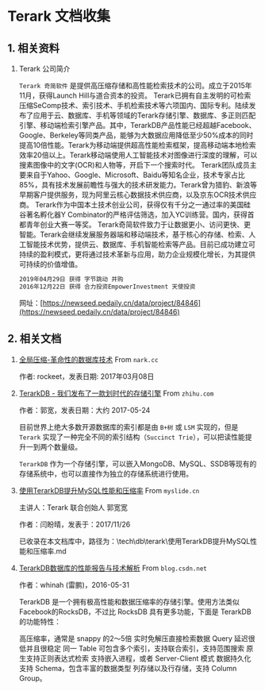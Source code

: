 # Terark 文档收集

## 1. 相关资料

1. Terark 公司简介

    `Terark 奇简软件` 是提供高压缩存储和高性能检索技术的公司。成立于2015年11月，获得Launch Hill与道合资本的投资。 Terark已拥有自主发明的可检索压缩SeComp技术、索引技术、手机检索技术等六项国内、国际专利。陆续发布了应用于云、数据库、手机等领域的Terark存储引擎、数据库、多正则匹配引擎、移动端检索引擎产品。其中，TerarkDB产品性能已经超越Facebook、Google、Berkeley等同类产品，能够为大数据应用降低至少50%成本的同时提高10倍性能。Terark为移动端提供超高性能检索框架，提高移动端本地检索效率20倍以上。Terark移动端使用人工智能技术对图像进行深度的理解，可以搜素图像中的文字(OCR)和人物等，开启下一个搜索时代。 Terark团队成员主要来自于Yahoo、Google、Microsoft、Baidu等知名企业，技术专家占比85%，具有技术发展前瞻性与强大的技术研发能力。Terark曾为猎豹、新浪等早期客户提供服务，现为阿里云核心数据技术供应商，以及京东OCR技术供应商。 Terark作为中国本土技术创业公司，获得仅有千分之一通过率的美国硅谷著名孵化器Y Combinator的严格评估筛选，加入YC训练营。国内，获得首都青年创业大赛一等奖。 Terark奇简软件致力于让数据更小、访问更快、更智能。Terark会继续发展服务器端和移动端技术，基于核心的存储、检索、人工智能技术优势，提供云、数据库、手机智能检索等产品。目前已成功建立可持续的盈利模式，更将通过技术革新与应用，助力企业规模化增长，为其提供可持续的价值增值。

    ```bash
    2019年04月29日 获得 字节跳动 并购
    2016年12月22日 获得 合力投资EmpowerInvestment 天使投资
    ```

    网址：[https://newseed.pedaily.cn/data/project/84846](https://newseed.pedaily.cn/data/project/84846)

## 2. 相关文档

1. [全局压缩-革命性的数据库技术](http://nark.cc/p/?p=1720) From `nark.cc`

    作者: rockeet，发表日期: 2017年03月08日

2. [TerarkDB - 我们发布了一款划时代的存储引擎](https://zhuanlan.zhihu.com/p/21493877) From `zhihu.com`

    作者：郭宽，发表日期：大约 2017-05-24

    目前世界上绝大多数开源数据库的索引都是由 `B+树` 或 `LSM` 实现的，但是 `Terark` 实现了一种完全不同的索引结构（`Succinct Trie`），可以把读性能提升一到两个数量级。

    `TerarkDB` 作为一个存储引擎，可以嵌入MongoDB、MySQL、SSDB等现有的存储系统中，也可以直接作为独立的存储系统进行使用。

3. [使用TerarkDB提升MySQL性能和压缩率](https://myslide.cn/slides/5559) From `myslide.cn`

    主讲人：Terark 联合创始人 郭宽宽

    作者：闫盼晴，发表于：2017/11/26

    已收录在本文档库中，路径为：\tech\db\terark\使用TerarkDB提升MySQL性能和压缩率.md

4. [TerarkDB数据库的性能报告与技术解析](https://blog.csdn.net/whinah/article/details/51545839) From `blog.csdn.net`

    作者：whinah (雷鹏)，2016-05-31

    TerarkDB 是一个拥有极高性能和数据压缩率的存储引擎。使用方法类似Facebook的RocksDB，不过比 RocksDB 具有更多功能，下面是 TerarkDB 的功能特性：

    高压缩率，通常是 snappy 的2～5倍 实时免解压直接检索数据 Query 延迟很低并且很稳定 同一 Table 可包含多个索引，支持联合索引，支持范围搜索 原生支持正则表达式检索 支持嵌入进程，或者 Server-Client 模式 数据持久化 支持 Schema，包含丰富的数据类型 列存储以及行存储，支持 Column Group。
